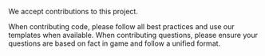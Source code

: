 We accept contributions to this project.

When contributing code, please follow all best practices and use our templates when available.
When contributing questions, please ensure your questions are based on fact in game and follow a unified format.
